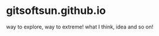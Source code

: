 gitsoftsun.github.io
====================
way to explore, way to extreme!
what I think, idea and so on!
